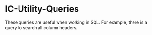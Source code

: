 # IC-Utility-Queries

These queries are useful when working in SQL.  For example, there is a query to search all column headers.

